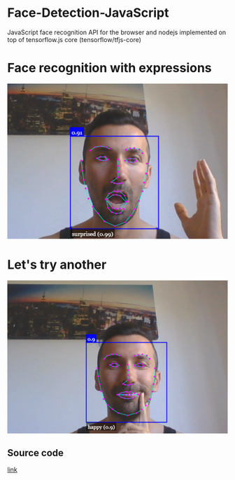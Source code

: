 # Face-Detection-JavaScript

JavaScript face recognition API for the browser and nodejs implemented on top of tensorflow.js core (tensorflow/tfjs-core)


# Face recognition with expressions

![](Capture1.PNG)




# Let's try another 
![](Capture2.png)


## Source code 
[link](https://github.com/justadudewhohacks/face-api.js)
